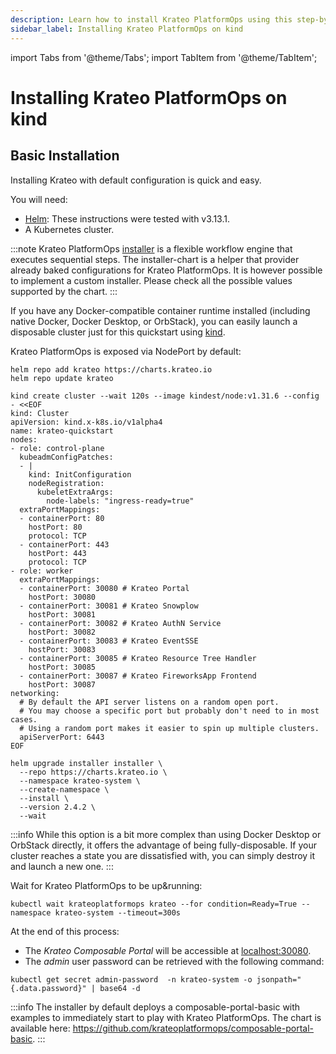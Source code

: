 ```yaml
---
description: Learn how to install Krateo PlatformOps using this step-by-step guide
sidebar_label: Installing Krateo PlatformOps on kind
---
```


import Tabs from '@theme/Tabs';
import TabItem from '@theme/TabItem';

# Installing Krateo PlatformOps on kind

## Basic Installation

Installing Krateo with default configuration is quick and easy.

You will need:

* [Helm](https://helm.sh/docs/): These instructions were tested with v3.13.1.
* A Kubernetes cluster.

:::note
Krateo PlatformOps [installer](https://github.com/krateoplatformops/installer-chart) is a flexible workflow engine that executes sequential steps. The installer-chart is a helper that provider already baked configurations for Krateo PlatformOps. It is however possible to implement a custom installer. Please check all the possible values supported by the chart.
:::

<Tabs groupId="kubernetes-version">
<TabItem value="kind" label="kind">

If you have any Docker-compatible container runtime installed (including native
Docker, Docker Desktop, or OrbStack), you can easily launch a disposable cluster
just for this quickstart using
[kind](https://kind.sigs.k8s.io/#installation-and-usage).

Krateo PlatformOps is exposed via NodePort by default:

```shell
helm repo add krateo https://charts.krateo.io
helm repo update krateo

kind create cluster --wait 120s --image kindest/node:v1.31.6 --config - <<EOF
kind: Cluster
apiVersion: kind.x-k8s.io/v1alpha4
name: krateo-quickstart
nodes:
- role: control-plane
  kubeadmConfigPatches:
  - |
    kind: InitConfiguration
    nodeRegistration:
      kubeletExtraArgs:
        node-labels: "ingress-ready=true"
  extraPortMappings:
  - containerPort: 80
    hostPort: 80
    protocol: TCP
  - containerPort: 443
    hostPort: 443
    protocol: TCP
- role: worker
  extraPortMappings:
  - containerPort: 30080 # Krateo Portal
    hostPort: 30080
  - containerPort: 30081 # Krateo Snowplow
    hostPort: 30081
  - containerPort: 30082 # Krateo AuthN Service
    hostPort: 30082
  - containerPort: 30083 # Krateo EventSSE
    hostPort: 30083
  - containerPort: 30085 # Krateo Resource Tree Handler
    hostPort: 30085
  - containerPort: 30087 # Krateo FireworksApp Frontend
    hostPort: 30087
networking:
  # By default the API server listens on a random open port.
  # You may choose a specific port but probably don't need to in most cases.
  # Using a random port makes it easier to spin up multiple clusters.
  apiServerPort: 6443
EOF

helm upgrade installer installer \
  --repo https://charts.krateo.io \
  --namespace krateo-system \
  --create-namespace \
  --install \
  --version 2.4.2 \
  --wait
```

</TabItem>
</Tabs>

:::info
While this option is a bit more complex than using Docker Desktop or OrbStack
directly, it offers the advantage of being fully-disposable. If your cluster
reaches a state you are dissatisfied with, you can simply destroy it and
launch a new one.
:::

Wait for Krateo PlatformOps to be up&running:
```shell
kubectl wait krateoplatformops krateo --for condition=Ready=True --namespace krateo-system --timeout=300s
```

At the end of this process:

* The *Krateo Composable Portal* will be accessible at [localhost:30080](http://localhost:30080).
* The *admin* user password can be retrieved with the following command:
```shell
kubectl get secret admin-password  -n krateo-system -o jsonpath="{.data.password}" | base64 -d
```

:::info
The installer by default deploys a composable-portal-basic with examples to immediately start to play with Krateo PlatformOps. The chart is available here: https://github.com/krateoplatformops/composable-portal-basic.
:::
